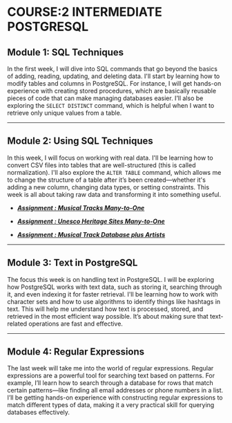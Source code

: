 # COURSE:2 INTERMEDIATE POSTGRESQL

## Module 1: SQL Techniques
In the first week, I will dive into SQL commands that go beyond the basics of adding, reading, updating, and deleting data. I'll start by learning how to modify tables and columns in PostgreSQL. For instance, I will get hands-on experience with creating stored procedures, which are basically reusable pieces of code that can make managing databases easier. I’ll also be exploring the `SELECT DISTINCT` command, which is helpful when I want to retrieve only unique values from a table.

---

## Module 2: Using SQL Techniques
In this week, I will focus on working with real data. I'll be learning how to convert CSV files into tables that are well-structured (this is called normalization). I'll also explore the `ALTER TABLE` command, which allows me to change the structure of a table after it’s been created—whether it's adding a new column, changing data types, or setting constraints. This week is all about taking raw data and transforming it into something useful.

- [***Assignment : Musical Tracks Many-to-One***](https://github.com/devrimfidan/PostgreSQL-for-Everybody-Specialization/blob/main/Course_1/introduction_to_sql.md#module-1-introduction-to-sql)

- [***Assignment : Unesco Heritage Sites Many-to-One***](https://github.com/devrimfidan/PostgreSQL-for-Everybody-Specialization/blob/main/Course_1/introduction_to_sql.md#module-1-introduction-to-sql)

- [***Assignment : Musical Track Database plus Artists***](https://github.com/devrimfidan/PostgreSQL-for-Everybody-Specialization/blob/main/Course_1/introduction_to_sql.md#module-1-introduction-to-sql)

---

## Module 3: Text in PostgreSQL
The focus this week is on handling text in PostgreSQL. I will be exploring how PostgreSQL works with text data, such as storing it, searching through it, and even indexing it for faster retrieval. I'll be learning how to work with character sets and how to use algorithms to identify things like hashtags in text. This will help me understand how text is processed, stored, and retrieved in the most efficient way possible. It’s about making sure that text-related operations are fast and effective.

---

## Module 4: Regular Expressions
The last week will take me into the world of regular expressions. Regular expressions are a powerful tool for searching text based on patterns. For example, I’ll learn how to search through a database for rows that match certain patterns—like finding all email addresses or phone numbers in a list. I’ll be getting hands-on experience with constructing regular expressions to match different types of data, making it a very practical skill for querying databases effectively.
